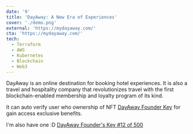 ```yaml
---
date: '9'
title: 'DayAway: A New Era of Experiences'
cover: './demo.png'
external: 'https://mydayaway.com/'
cta: 'https://mydayaway.com/'
tech:
  - Terraform
  - AWS
  - Kubernetes
  - Blockchain
  - Web3
---
```


DayAway is an online destination for booking hotel experiences. It is also a travel and hospitality company that revolutionizes travel with the first blockchain-enabled membership and loyalty program of its kind.

It can auto verify user who ownership of NFT [DayAway Founder Key](https://opensea.io/collection/dayaway-founders-key) for gain access exclusive benefits.

I'm also have one :D [DayAway Founder's Key #12 of 500](https://opensea.io/assets/ethereum/0xba202b00b43b724bda4d7d2658cf03d5235272f0/12)
